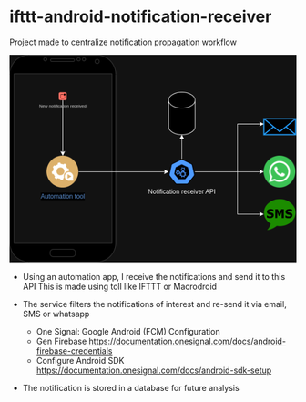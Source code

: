 # ifttt-android-notification-receiver

Project made to centralize notification propagation workflow

![Service draw](<draw.png>)

- Using an automation app, I receive the notifications and send it to this API
This is made using toll like IFTTT or Macrodroid

- The service filters the notifications of interest and re-send it via email, SMS or whatsapp
    - One Signal: Google Android (FCM) Configuration
    - Gen Firebase https://documentation.onesignal.com/docs/android-firebase-credentials
    - Configure Android SDK https://documentation.onesignal.com/docs/android-sdk-setup


- The notification is stored in a database for future analysis


